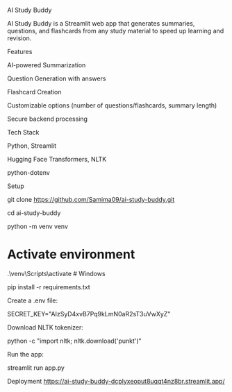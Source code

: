 AI Study Buddy


AI Study Buddy is a Streamlit web app that generates summaries, questions, and flashcards from any study material to speed up learning and revision.

Features



AI-powered Summarization

Question Generation with answers

Flashcard Creation

Customizable options (number of questions/flashcards, summary length)

Secure backend processing

Tech Stack


Python, Streamlit

Hugging Face Transformers, NLTK

python-dotenv

Setup

git clone https://github.com/Samima09/ai-study-buddy.git

cd ai-study-buddy

python -m venv venv

# Activate environment

.\venv\Scripts\activate  # Windows

pip install -r requirements.txt


Create a .env file:

SECRET_KEY="AIzSyD4xvB7Pq9kLmN0aR2sT3uVwXyZ"


Download NLTK tokenizer:

python -c "import nltk; nltk.download('punkt')"


Run the app:

 streamlit run app.py

Deployment
https://ai-study-buddy-dcplyxeoput8uqqt4nz8br.streamlit.app/